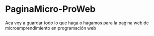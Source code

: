 # PaginaMicro-ProWeb
Aca voy a guardar todo lo que haga o hagamos para la pagina web de microemprendimiento en programación web
